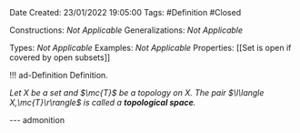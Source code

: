 <br />
<br />

Date Created: 23/01/2022 19:05:00
Tags: #Definition #Closed 

Constructions: _Not Applicable_
Generalizations: _Not Applicable_

Types: _Not Applicable_
Examples: _Not Applicable_ 
Properties: [[Set is open if covered by open subsets]]

!!! ad-Definition Definition.

_Let $X$ be a set and $\mc{T}$ be a topology on $X$. The pair $\l\langle X,\mc{T}\r\rangle$ is called a **topological space**._

--- admonition
